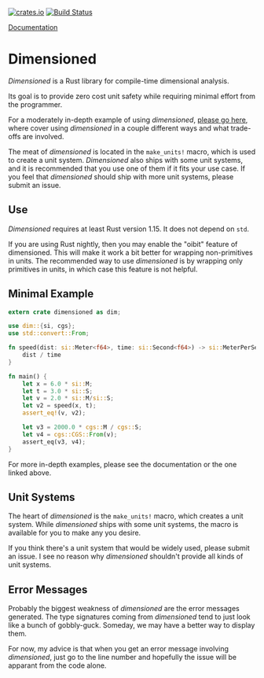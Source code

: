 [![crates.io](https://img.shields.io/crates/v/dimensioned.svg)](https://crates.io/crates/dimensioned)
[![Build Status](https://travis-ci.org/paholg/dimensioned.svg?branch=master)](https://travis-ci.org/paholg/dimensioned)

[Documentation](http://paholg.com/dimensioned/)

Dimensioned
=====

*Dimensioned* is a Rust library for compile-time dimensional analysis.

Its goal is to provide zero cost unit safety while requiring minimal effort from the programmer.

For a moderately in-depth example of using *dimensioned*,
[please go here](https://github.com/paholg/monte-carlo-test/), where cover using *dimensioned* in a
couple different ways and what trade-offs are involved.

The meat of *dimensioned* is located in the `make_units!` macro, which is used to create a unit
system. *Dimensioned* also ships with some unit systems, and it is recommended that you use one of
them if it fits your use case. If you feel that *dimensioned* should ship with more unit systems,
please submit an issue.


## Use

*Dimensioned* requires at least Rust version 1.15. It does not depend on `std`.

If you are using Rust nightly, then you may enable the "oibit" feature of dimensioned. This will
make it work a bit better for wrapping non-primitives in units. The recommended way to use
*dimensioned* is by wrapping only primitives in units, in which case this feature is not helpful.

## Minimal Example

```rust
extern crate dimensioned as dim;

use dim::{si, cgs};
use std::convert::From;

fn speed(dist: si::Meter<f64>, time: si::Second<f64>) -> si::MeterPerSecond<f64> {
    dist / time
}

fn main() {
    let x = 6.0 * si::M;
    let t = 3.0 * si::S;
    let v = 2.0 * si::M/si::S;
    let v2 = speed(x, t);
    assert_eq!(v, v2);

    let v3 = 2000.0 * cgs::M / cgs::S;
    let v4 = cgs::CGS::From(v);
    assert_eq(v3, v4);
}
```

For more in-depth examples, please see the documentation or the one linked above.

## Unit Systems

The heart of *dimensioned* is the `make_units!` macro, which creates a unit system. While
*dimensioned* ships with some unit systems, the macro is available for you to make any you desire.

If you think there's a unit system that would be widely used, please submit an issue. I see no
reason why *dimensioned* shouldn't provide all kinds of unit systems.

## Error Messages

Probably the biggest weakness of *dimensioned* are the error messages generated. The type
signatures coming from *dimensioned* tend to just look like a bunch of gobbly-guck. Someday, we may
have a better way to display them.

For now, my advice is that when you get an error message involving *dimensioned*, just go to the
line number and hopefully the issue will be apparant from the code alone.
